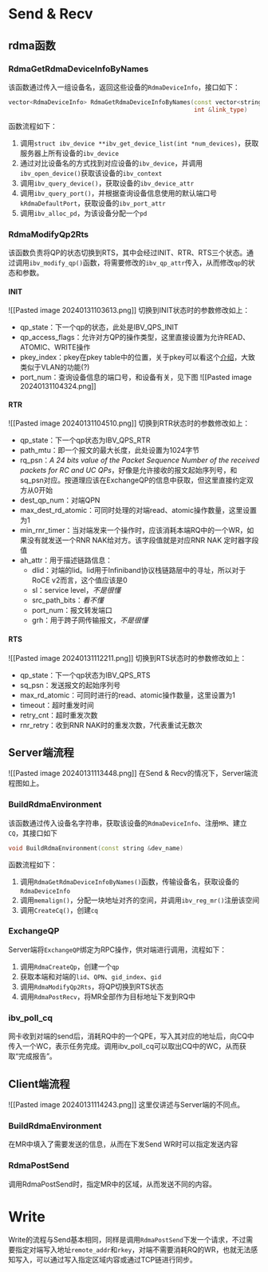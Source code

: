 # Send & Recv
## rdma函数
### RdmaGetRdmaDeviceInfoByNames
该函数通过传入一组设备名，返回这些设备的`RdmaDeviceInfo`，接口如下：
```cpp
vector<RdmaDeviceInfo> RdmaGetRdmaDeviceInfoByNames(const vector<string> &names,
                                                    int &link_type)
```

函数流程如下：
1. 调用`struct ibv_device **ibv_get_device_list(int *num_devices)`，获取服务器上所有设备的`ibv_device`
2. 通过对比设备名的方式找到对应设备的`ibv_device`，并调用`ibv_open_device()`获取该设备的`ibv_context`
3. 调用`ibv_query_device()`，获取设备的`ibv_device_attr`
4. 调用`ibv_query_port()`，并根据查询设备信息使用的默认端口号`kRdmaDefaultPort`，获取设备的`ibv_port_attr`
5. 调用`ibv_alloc_pd`，为该设备分配一个`pd`

### RdmaModifyQp2Rts
该函数负责将QP的状态切换到RTS，其中会经过INIT、RTR、RTS三个状态。通过调用`ibv_modify_qp()`函数，将需要修改的`ibv_qp_attr`传入，从而修改`qp`的状态和参数。

#### INIT
![[Pasted image 20240131103613.png]]
切换到INIT状态时的参数修改如上：
- qp_state：下一个qp的状态，此处是IBV_QPS_INIT
- qp_access_flags：允许对方QP的操作类型，这里直接设置为允许READ、ATOMIC、WRITE操作
- pkey_index：pkey在pkey table中的位置，关于pkey可以看这个[介绍](https://www.rdmamojo.com/2014/04/30/partition-key-p_key/)，大致类似于VLAN的功能(?)
- port_num：查询设备信息的端口号，和设备有关，见下图
![[Pasted image 20240131104324.png]]

#### RTR
![[Pasted image 20240131104510.png]]
切换到RTR状态时的参数修改如上：
- qp_state：下一个qp状态为IBV_QPS_RTR
- path_mtu：即一个报文的最大长度，此处设置为1024字节
- rq_psn：_A 24 bits value of the Packet Sequence Number of the received packets for RC and UC QPs_，好像是允许接收的报文起始序列号，和sq_psn对应。按道理应该在ExchangeQP的信息中获取，但这里直接约定双方从0开始
- dest_qp_num：对端QPN
- max_dest_rd_atomic：可同时处理的对端read、atomic操作数量，这里设置为1
- min_rnr_timer：当对端发来一个操作时，应该消耗本端RQ中的一个WR，如果没有就发送一个RNR NAK给对方。该字段值就是对应RNR NAK 定时器字段值
- ah_attr：用于描述链路信息：
	- dlid：对端的lid。lid用于Infiniband协议栈链路层中的寻址，所以对于RoCE v2而言，这个值应该是0
	- sl：service level，_不是很懂_
	- src_path_bits：_看不懂_
	- port_num：报文转发端口
	- grh：用于跨子网传输报文，_不是很懂_

#### RTS
![[Pasted image 20240131112211.png]]
切换到RTS状态时的参数修改如上：
- qp_state：下一个qp状态为IBV_QPS_RTS
- sq_psn：发送报文的起始序列号
- max_rd_atomic：可同时进行的read、atomic操作数量，这里设置为1
- timeout：超时重发时间
- retry_cnt：超时重发次数
- rnr_retry：收到RNR NAK时的重发次数，7代表重试无数次

## Server端流程
![[Pasted image 20240131113448.png]]
在Send & Recv的情况下，Server端流程图如上。

### BuildRdmaEnvironment
该函数通过传入设备名字符串，获取该设备的`RdmaDeviceInfo`、注册`MR`、建立`CQ`，其接口如下
```cpp
void BuildRdmaEnvironment(const string &dev_name)
```

函数流程如下：
1. 调用`RdmaGetRdmaDeviceInfoByNames()`函数，传输设备名，获取设备的`RdmaDeviceInfo`
2. 调用`memalign()`，分配一块地址对齐的空间，并调用`ibv_reg_mr()`注册该空间
3. 调用`CreateCq()`，创建`cq`

### ExchangeQP
Server端将`ExchangeQP`绑定为RPC操作，供对端进行调用，流程如下：
1. 调用`RdmaCreateQp`，创建一个`qp`
2. 获取本端和对端的`lid`、`QPN`、`gid_index`、`gid`
3. 调用`RdmaModifyQp2Rts`，将QP切换到RTS状态
4. 调用`RdmaPostRecv`，将MR全部作为目标地址下发到RQ中

### ibv_poll_cq
网卡收到对端的send后，消耗RQ中的一个QPE，写入其对应的地址后，向CQ中传入一个WC，表示任务完成。调用ibv_poll_cq可以取出CQ中的WC，从而获取“完成报告”。

## Client端流程
![[Pasted image 20240131114243.png]]
这里仅讲述与Server端的不同点。

### BuildRdmaEnvironment
在MR中填入了需要发送的信息，从而在下发Send WR时可以指定发送内容

### RdmaPostSend
调用RdmaPostSend时，指定MR中的区域，从而发送不同的内容。

# Write
Write的流程与Send基本相同，同样是调用`RdmaPostSend`下发一个请求，不过需要指定对端写入地址`remote_addr`和`rkey`，对端不需要消耗RQ的WR，也就无法感知写入，可以通过写入指定区域内容或通过TCP链进行同步。

# 
